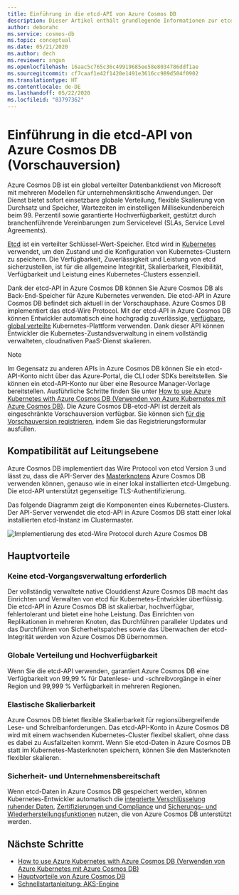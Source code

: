 ```yaml
---
title: Einführung in die etcd-API von Azure Cosmos DB
description: Dieser Artikel enthält grundlegende Informationen zur etcd-API in Azure Cosmos DB und eine Übersicht über deren Hauptvorteile
author: deborahc
ms.service: cosmos-db
ms.topic: conceptual
ms.date: 05/21/2020
ms.author: dech
ms.reviewer: sngun
ms.openlocfilehash: 16aac5c765c36c49919685ee58e8034786ddf1ae
ms.sourcegitcommit: cf7caaf1e42f1420e1491e3616cc989d504f0902
ms.translationtype: HT
ms.contentlocale: de-DE
ms.lasthandoff: 05/22/2020
ms.locfileid: "83797362"
---
```

# <a name="introduction-to-the-azure-cosmos-db-etcd-api-preview"></a>Einführung in die etcd-API von Azure Cosmos DB (Vorschauversion)

Azure Cosmos DB ist ein global verteilter Datenbankdienst von Microsoft mit mehreren Modellen für unternehmenskritische Anwendungen. Der Dienst bietet sofort einsetzbare globale Verteilung, flexible Skalierung von Durchsatz und Speicher, Wartezeiten im einstelligen Millisekundenbereich beim 99. Perzentil sowie garantierte Hochverfügbarkeit, gestützt durch branchenführende Vereinbarungen zum Servicelevel (SLAs, Service Level Agreements).

[Etcd](https://github.com/etcd-io/etcd) ist ein verteilter Schlüssel-Wert-Speicher. Etcd wird in [Kubernetes](https://kubernetes.io/) verwendet, um den Zustand und die Konfiguration von Kubernetes-Clustern zu speichern. Die Verfügbarkeit, Zuverlässigkeit und Leistung von etcd sicherzustellen, ist für die allgemeine Integrität, Skalierbarkeit, Flexibilität, Verfügbarkeit und Leistung eines Kubernetes-Clusters essenziell.

Dank der etcd-API in Azure Cosmos DB können Sie Azure Cosmos DB als Back-End-Speicher für Azure Kubernetes verwenden. Die etcd-API in Azure Cosmos DB befindet sich aktuell in der Vorschauphase. Azure Cosmos DB implementiert das etcd-Wire Protocol. Mit der etcd-API in Azure Cosmos DB können Entwickler automatisch eine hochgradig zuverlässige, [verfügbare](high-availability.md), [global verteilte](distribute-data-globally.md) Kubernetes-Plattform verwenden. Dank dieser API können Entwickler die Kubernetes-Zustandsverwaltung in einem vollständig verwalteten, cloudnativen PaaS-Dienst skalieren. 

> [!NOTE]
> Im Gegensatz zu anderen APIs in Azure Cosmos DB können Sie ein etcd-API-Konto nicht über das Azure-Portal, die CLI oder SDKs bereitstellen. Sie können ein etcd-API-Konto nur über eine Resource Manager-Vorlage bereitstellen. Ausführliche Schritte finden Sie unter [How to use Azure Kubernetes with Azure Cosmos DB (Verwenden von Azure Kubernetes mit Azure Cosmos DB)](bootstrap-kubernetes-cluster.md). Die Azure Cosmos DB-etcd-API ist derzeit als eingeschränkte Vorschauversion verfügbar. Sie können sich [für die Vorschauversion registrieren](https://aka.ms/cosmosetcdapi-signup), indem Sie das Registrierungsformular ausfüllen.

## <a name="wire-level-compatibility"></a>Kompatibilität auf Leitungsebene

Azure Cosmos DB implementiert das Wire Protocol von etcd Version 3 und lässt zu, dass die API-Server des [Masterknotens](https://kubernetes.io/docs/concepts/overview/components/) Azure Cosmos DB verwenden können, genauso wie in einer lokal installierten etcd-Umgebung. Die etcd-API unterstützt gegenseitige TLS-Authentifizierung. 

Das folgende Diagramm zeigt die Komponenten eines Kubernetes-Clusters. Der API-Server verwendet die etcd-API in Azure Cosmos DB statt einer lokal installierten etcd-Instanz im Clustermaster. 

![Implementierung des etcd-Wire Protocol durch Azure Cosmos DB](./media/etcd-api-introduction/etcd-api-wire-protocol.png)

## <a name="key-benefits"></a>Hauptvorteile

### <a name="no-etcd-operations-management"></a>Keine etcd-Vorgangsverwaltung erforderlich

Der vollständig verwaltete native Clouddienst Azure Cosmos DB macht das Einrichten und Verwalten von etcd für Kubernetes-Entwickler überflüssig. Die etcd-API in Azure Cosmos DB ist skalierbar, hochverfügbar, fehlertolerant und bietet eine hohe Leistung. Das Einrichten von Replikationen in mehreren Knoten, das Durchführen paralleler Updates und das Durchführen von Sicherheitspatches sowie das Überwachen der etcd-Integrität werden von Azure Cosmos DB übernommen.

### <a name="global-distribution--high-availability"></a>Globale Verteilung und Hochverfügbarkeit 

Wenn Sie die etcd-API verwenden, garantiert Azure Cosmos DB eine Verfügbarkeit von 99,99 % für Datenlese- und -schreibvorgänge in einer Region und 99,999 % Verfügbarkeit in mehreren Regionen. 

### <a name="elastic-scalability"></a>Elastische Skalierbarkeit

Azure Cosmos DB bietet flexible Skalierbarkeit für regionsübergreifende Lese- und Schreibanforderungen.
Das etcd-API-Konto in Azure Cosmos DB wird mit einem wachsenden Kubernetes-Cluster flexibel skaliert, ohne dass es dabei zu Ausfallzeiten kommt. Wenn Sie etcd-Daten in Azure Cosmos DB statt im Kubernetes-Masterknoten speichern, können Sie den Masterknoten flexibler skalieren. 

### <a name="security--enterprise-readiness"></a>Sicherheit- und Unternehmensbereitschaft

Wenn etcd-Daten in Azure Cosmos DB gespeichert werden, können Kubernetes-Entwickler automatisch die [integrierte Verschlüsselung ruhender Daten](database-encryption-at-rest.md), [Zertifizierungen und Compliance](compliance.md) und [Sicherungs- und Wiederherstellungsfunktionen](online-backup-and-restore.md) nutzen, die von Azure Cosmos DB unterstützt werden. 

## <a name="next-steps"></a>Nächste Schritte

* [How to use Azure Kubernetes with Azure Cosmos DB (Verwenden von Azure Kubernetes mit Azure Cosmos DB)](bootstrap-kubernetes-cluster.md)
* [Hauptvorteile von Azure Cosmos DB](introduction.md)
* [Schnellstartanleitung: AKS-Engine](https://github.com/Azure/aks-engine/blob/master/docs/tutorials/quickstart.md)